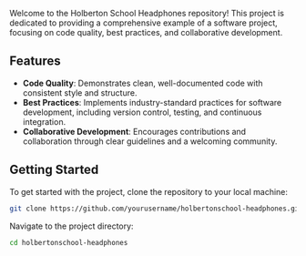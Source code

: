 Welcome to the Holberton School Headphones repository! This project is dedicated to providing a comprehensive example of a software project, focusing on code quality, best practices, and collaborative development.

## Features

- **Code Quality**: Demonstrates clean, well-documented code with consistent style and structure.
- **Best Practices**: Implements industry-standard practices for software development, including version control, testing, and continuous integration.
- **Collaborative Development**: Encourages contributions and collaboration through clear guidelines and a welcoming community.

## Getting Started

To get started with the project, clone the repository to your local machine:

```bash
git clone https://github.com/yourusername/holbertonschool-headphones.git
```

Navigate to the project directory:

```bash
cd holbertonschool-headphones
```
